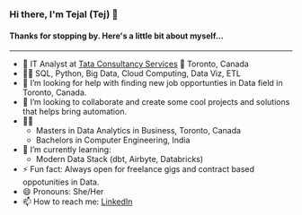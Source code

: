 ### Hi there, I'm Tejal (Tej) 👋
#### Thanks for stopping by. Here's a little bit about myself...
__________________________________________________________________________
- :briefcase: IT Analyst at [Tata Consultancy Services](https://www.tcs.com/) :round_pushpin:	Toronto, Canada
- :man_technologist: SQL, Python, Big Data, Cloud Computing, Data Viz, ETL
- 🤔 I’m looking for help with finding new job opportunties in Data field in Toronto, Canada.
- 👯 I’m looking to collaborate and create some cool projects and solutions that helps bring automation.
- :student:
     - Masters in Data Analytics in Business, Toronto, Canada
     - Bachelors in Computer Engineering, India
- 🌱 I’m currently learning:
    - Modern Data Stack (dbt, Airbyte, Databricks)
- ⚡ Fun fact: Always open for freelance gigs and contract based oppotunities in Data.
- 😄 Pronouns: She/Her
- 📫 How to reach me: [LinkedIn](https://www.linkedin.com/in/parmartejal/)
